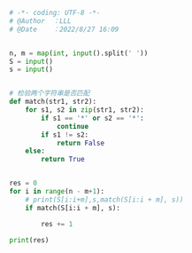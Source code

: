 
<BlogInfo id="1228" title="152.神奇字符" author="白日梦想猿" pv=0 read_times=0 pre_cost_time="0分26秒" category="leetcode" tag_list="['leetcode']" create_time="2022.08.27 16:09:07" update_time="2022.08.27 16:17:45" />

```python
# -*- coding: UTF-8 -*-                            
# @Author  ：LLL                         
# @Date    ：2022/8/27 16:09  


n, m = map(int, input().split(' '))
S = input()
s = input()


# 检验两个字符串是否匹配
def match(str1, str2):
    for s1, s2 in zip(str1, str2):
        if s1 == '*' or s2 == '*':
            continue
        if s1 != s2:
            return False
    else:
        return True


res = 0
for i in range(n - m+1):
    # print(S[i:i+m],s,match(S[i:i + m], s))
    if match(S[i:i + m], s):

        res += 1

print(res)

```
